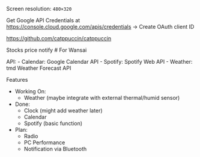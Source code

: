 Screen resolution: `480×320`

Get Google API Credentials at https://console.cloud.google.com/apis/credentials
-> Create OAuth client ID

https://github.com/catppuccin/catppuccin

Stocks price notify # For Wansai

API:
    - Calendar: Google Calendar API
    - Spotify: Spotify Web API
    - Weather: tmd Weather Forecast API

Features
- Working On:
    - Weather (maybe integrate with external thermal/humid sensor)
- Done:
    - Clock (might add weather later)
    - Calendar
    - Spotify (basic function)
- Plan:
    - Radio
    - PC Performance
    - Notification via Bluetooth
